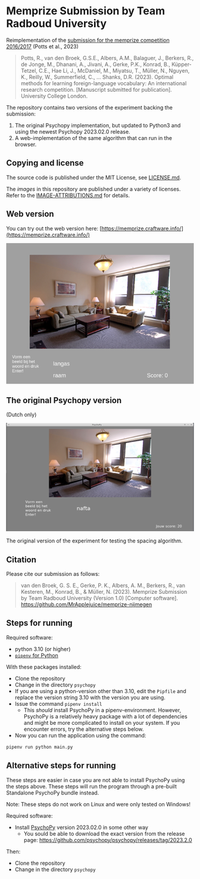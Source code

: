 #  Memprize Submission by Team Radboud University

Reimplementation of the [submission for the memprize competition 2016/2017](https://www.psychologicalscience.org/publications/observer/obsonline/radboud-university-researchers-win-first-memrise-prize.html) (Potts et al., 2023)

> Potts, R., van den Broek, G.S.E., Albers, A.M., Balaguer, J., Berkers, R., de Jonge, M., Dhanani, A., Jivani, A., Gerke, P.K., Konrad, B., Küpper-Tetzel, C.E., Hae Li, J., McDaniel, M., Miyatsu, T., Müller, N., Nguyen, K., Reilly, W., Summerfield, C., … Shanks, D.R. (2023). Optimal methods for learning foreign-language vocabulary: An international research competition. [Manuscript submitted for publication]. University College London. 

The repository contains two versions of the experiment backing the submission:

1. The original Psychopy implementation, but updated to Python3 and using the
    newest Psychopy 2023.02.0 release.
2. A web-implementation of the same algorithm that can run in the browser.

## Copying and license

The source code is published under the MIT License, see [LICENSE.md](LICENSE.md).

The _images_ in this repository are published under a variety of licenses.
Refer to the [IMAGE-ATTRIBUTIONS.md](IMAGE-ATTRIBUTIONS.md) for details.

## Web version

You can try out the web version here: [https://memprize.craftware.info/](https://memprize.craftware.info/)

![Example of the web version](doc/webversion.png)

## The original Psychopy version

(Dutch only)

![Example of the psychopy version](doc/psychopy-screenshot1.png)

The original version of the experiment for testing the spacing algorithm.

## Citation

Please cite our submission as follows:

> van den Broek, G. S. E., Gerke, P. K., Albers, A. M., Berkers, R., van Kesteren, M., Konrad, B., & Müller, N. (2023). Memprize Submission by Team Radboud University (Version 1.0) [Computer software]. https://github.com/MrApplejuice/memprize-nijmegen 

## Steps for running

Required software:

- python 3.10 (or higher)
- [`pipenv` for Python](https://pypi.org/project/pipenv/)

With these packages installed:

- Clone the repository
- Change in the directory `psychopy`
- If you are using a python-version other than 3.10, edit the `Pipfile` and
  replace the version string 3.10 with the version you are using.
- Issue the command `pipenv install`
  - This _should_ install PsychoPy in a pipenv-environment. However, PsychoPy
    is a relatively heavy package with a lot of dependencies and might be more
    complicated to install on your system. If you encounter errors, try the
    alternative steps below.
- Now you can run the application using the command:

~~~~~~~~~.sh
pipenv run python main.py 
~~~~~~~~~

## Alternative steps for running

These steps are easier in case you are not able to install PsychoPy using the
steps above. These steps will run the program through a pre-built Standalone
PsychoPy bundle instead.

Note: These steps do not work on Linux and were only tested on Windows!

Required software:

- Install [PsychoPy](https://www.psychopy.org/) version 2023.02.0 in some other way
  - You sould be able to download the exact version from the release page:
  https://github.com/psychopy/psychopy/releases/tag/2023.2.0

Then:

- Clone the repository
- Change in the directory `psychopy`
